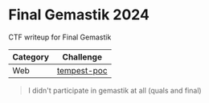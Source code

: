 # Final Gemastik 2024
CTF writeup for Final Gemastik

| Category | Challenge |
| --- | --- |
| Web | [tempest-poc](/2024/Final%20Gemastik%202024/tempest-poc/)

> I didn't participate in gemastik at all (quals and final)